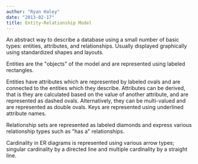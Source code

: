 ```yaml
---
author: "Ryan Haley"
date: "2013-02-17"
title: Entity-Relationship Model
---
```


An abstract way to describe a database using a small number of basic types: entities, attributes, and relationships. Usually displayed graphically using standardized shapes and layouts.

Entities are the "objects" of the model and are represented using labeled rectangles. 

Entities have attributes which are represented by labeled ovals and are connected to the entities which they describe. Attributes can be derived, that is they are calculated based on the value of another attribute, and are represented as dashed ovals. Alternatively, they can be multi-valued and are represented as double ovals. Keys are represented using underlined attribute names.

Relationship sets are represented as labeled diamonds and express various relationship types such as "has a" relationships.

Cardinality in ER diagrams is represented using various arrow types; singular cardinality by a directed line and multiple cardinality by a straight line.
